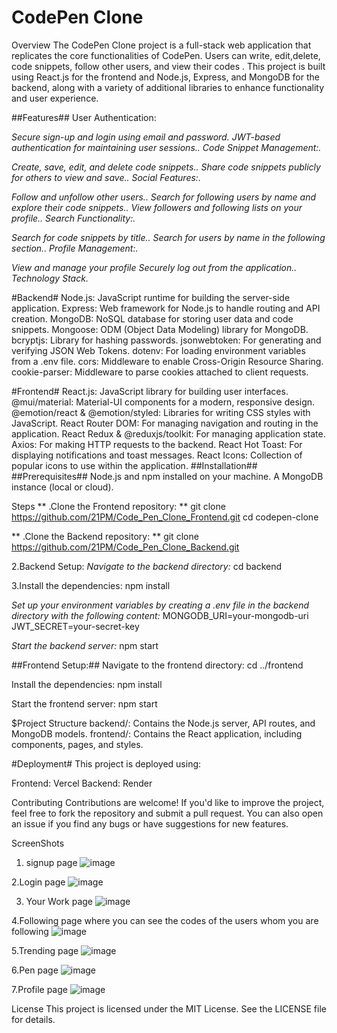 # CodePen Clone #
Overview
The CodePen Clone project is a full-stack web application that replicates the core functionalities of CodePen. Users can write, edit,delete, code snippets, follow other users, and view their codes . This project is built using React.js for the frontend and Node.js, Express, and MongoDB for the backend, along with a variety of additional libraries to enhance functionality and user experience.

##Features##
User Authentication:

*Secure sign-up and login using email and password.*
*JWT-based authentication for maintaining user sessions..*
*Code Snippet Management:.*

*Create, save, edit, and delete code snippets..*
*Share code snippets publicly for others to view and save..*
*Social Features:.*

*Follow and unfollow other users..*
*Search for following users by name and explore their code snippets..*
*View followers and following lists on your profile..*
*Search Functionality:.*

*Search for code snippets by title..*
*Search for users by name in the following section..*
*Profile Management:.*

*View and manage your profile*
*Securely log out from the application..*
*Technology Stack.*

#Backend#
Node.js: JavaScript runtime for building the server-side application.
Express: Web framework for Node.js to handle routing and API creation.
MongoDB: NoSQL database for storing user data and code snippets.
Mongoose: ODM (Object Data Modeling) library for MongoDB.
bcryptjs: Library for hashing passwords.
jsonwebtoken: For generating and verifying JSON Web Tokens.
dotenv: For loading environment variables from a .env file.
cors: Middleware to enable Cross-Origin Resource Sharing.
cookie-parser: Middleware to parse cookies attached to client requests.


#Frontend#
React.js: JavaScript library for building user interfaces.
@mui/material: Material-UI components for a modern, responsive design.
@emotion/react & @emotion/styled: Libraries for writing CSS styles with JavaScript.
React Router DOM: For managing navigation and routing in the application.
React Redux & @reduxjs/toolkit: For managing application state.
Axios: For making HTTP requests to the backend.
React Hot Toast: For displaying notifications and toast messages.
React Icons: Collection of popular icons to use within the application.
##Installation##
##Prerequisites##
Node.js and npm installed on your machine.
A MongoDB instance (local or cloud).

Steps
** .Clone the Frontend repository: **
git clone https://github.com/21PM/Code_Pen_Clone_Frontend.git
cd codepen-clone

** .Clone the Backend repository: **
git clone https://github.com/21PM/Code_Pen_Clone_Backend.git

2.Backend Setup:
*Navigate to the backend directory:*
cd backend

3.Install the dependencies:
npm install


*Set up your environment variables by creating a .env file in the backend directory with the following content:*
MONGODB_URI=your-mongodb-uri
JWT_SECRET=your-secret-key

*Start the backend server:*
npm start


##Frontend Setup:##
Navigate to the frontend directory:
cd ../frontend

Install the dependencies:
npm install

Start the frontend server:
npm start


$Project Structure
backend/: Contains the Node.js server, API routes, and MongoDB models.
frontend/: Contains the React application, including components, pages, and styles.


#Deployment#
This project is deployed using:

Frontend: Vercel
Backend: Render

Contributing
Contributions are welcome! If you'd like to improve the project, feel free to fork the repository and submit a pull request. You can also open an issue if you find any bugs or have suggestions for new features.

ScreenShots

1. signup page
![image](https://github.com/user-attachments/assets/17c9adeb-faca-4955-a69a-14759c96fe47)

2.Login page
![image](https://github.com/user-attachments/assets/da7feb51-47f6-4b75-b160-46562a5d0046)

3. Your Work page
![image](https://github.com/user-attachments/assets/86e8bb9a-75f7-4035-b8e5-f63c5c42e3a4)

4.Following page where you can see the codes of the users whom you are following
![image](https://github.com/user-attachments/assets/6d5ecbe5-5728-4a4f-be48-7301ef6dab4a)

5.Trending page
![image](https://github.com/user-attachments/assets/0bb2d50f-4579-4336-ac5d-ab82b2346e35)

6.Pen page
![image](https://github.com/user-attachments/assets/d1eda469-33cd-4ccc-9c09-60185079b8d8)

7.Profile  page
![image](https://github.com/user-attachments/assets/658f1f01-0a47-4329-9dfb-ac76de07d6d5)






License
This project is licensed under the MIT License. See the LICENSE file for details.


